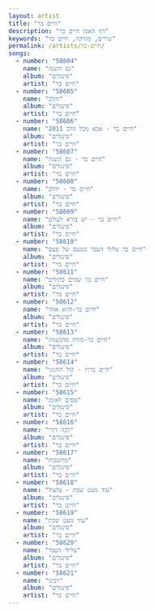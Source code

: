 ```yaml
---
layout: artist
title: "חיים בר"
description: "דף האמן חיים בר"
keywords: "שירים, מוזיקה, חיים בר"
permalink: /artists/חיים-בר/
songs:
  - number: "58604"
    name: "גם השנה"
    album: "סינגלים"
    artist: "חיים בר"
  - number: "58605"
    name: "והלב"
    album: "סינגלים"
    artist: "חיים בר"
  - number: "58606"
    name: "חיים בר - אבא מכל הלב 2011"
    album: "סינגלים"
    artist: "חיים בר"
  - number: "58607"
    name: "חיים בר - גם השנה"
    album: "סינגלים"
    artist: "חיים בר"
  - number: "58608"
    name: "חיים בר - והלב"
    album: "סינגלים"
    artist: "חיים בר"
  - number: "58609"
    name: "חיים בר - יש בורא לעולם"
    album: "סינגלים"
    artist: "חיים בר"
  - number: "58610"
    name: "חיים בר צלילי העבר בטעם של פעם"
    album: "סינגלים"
    artist: "חיים בר"
  - number: "58611"
    name: "חיים בר שמים כחולים"
    album: "סינגלים"
    artist: "חיים בר"
  - number: "58612"
    name: "חיים בר-והוא אחד"
    album: "סינגלים"
    artist: "חיים בר"
  - number: "58613"
    name: "חיים בר-מודה מהנשמה"
    album: "סינגלים"
    artist: "חיים בר"
  - number: "58614"
    name: "חיים ברוין - קול תחנוני"
    album: "סינגלים"
    artist: "חיים בר"
  - number: "58615"
    name: "טסים לאומן"
    album: "סינגלים"
    artist: "חיים בר"
  - number: "58616"
    name: "לכה דודי"
    album: "סינגלים"
    artist: "חיים בר"
  - number: "58617"
    name: "מחשבות"
    album: "סינגלים"
    artist: "חיים בר"
  - number: "58618"
    name: "עוד מעט שבת - צלצול"
    album: "סינגלים"
    artist: "חיים בר"
  - number: "58619"
    name: "עוד מעט שבת"
    album: "סינגלים"
    artist: "חיים בר"
  - number: "58620"
    name: "צלילי העבר"
    album: "סינגלים"
    artist: "חיים בר"
  - number: "58621"
    name: "רבינו"
    album: "סינגלים"
    artist: "חיים בר"
---
```

